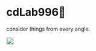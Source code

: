 # cdLab996👋

consider things from every angle.

<code><img height="20" src="https://komarev.com/ghpvc/?username=cdLab996"></code>
